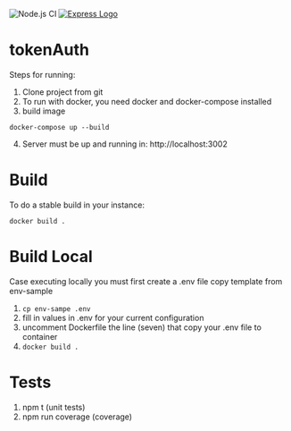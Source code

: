 ![Node.js CI](https://github.com/danizavtz/tokenAuth/workflows/Node.js%20CI/badge.svg)
[![Express Logo](https://i.cloudup.com/zfY6lL7eFa-3000x3000.png)](http://expressjs.com/)
# tokenAuth
Steps for running:<br>
1. Clone project from git<br>
2. To run with docker, you need docker and docker-compose installed
3. build image
```
docker-compose up --build
```
4. Server must be up and running in: http://localhost:3002

# Build
To do a stable build in your instance:
```
docker build .
```
# Build Local 
Case executing locally you must first create a .env file copy template from env-sample
1. `cp env-sampe .env`
2. fill in values in .env for your current configuration
3. uncomment Dockerfile the line (seven) that copy your .env file to container
4. `docker build .`

# Tests
1. npm t (unit tests)<br>
2. npm run coverage (coverage)<br>
